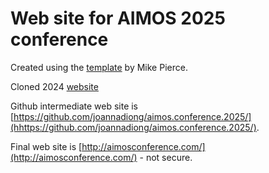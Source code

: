 # Web site for AIMOS 2025 conference

Created using the [template](https://mikepierce.github.io/conference-website-template/) by Mike Pierce.

Cloned 2024 [website](https://github.com/AIMOS-inc/aimos.conference.2024)

Github intermediate web site is [https://github.com/joannadiong/aimos.conference.2025/](hhttps://github.com/joannadiong/aimos.conference.2025/).

Final web site is [http://aimosconference.com/](http://aimosconference.com/) - not secure.

